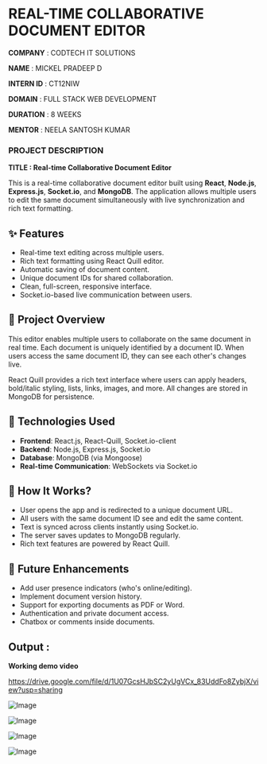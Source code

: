 # REAL-TIME COLLABORATIVE DOCUMENT EDITOR

**COMPANY** : CODTECH IT SOLUTIONS

**NAME** : MICKEL PRADEEP D

**INTERN ID** : CT12NIW

**DOMAIN** : FULL STACK WEB DEVELOPMENT

**DURATION** : 8 WEEKS

**MENTOR** : NEELA SANTOSH KUMAR

### PROJECT DESCRIPTION

**TITLE : Real-time Collaborative Document Editor**

This is a real-time collaborative document editor built using **React**, **Node.js**, **Express.js**, **Socket.io**, and **MongoDB**. The application allows multiple users to edit the same document simultaneously with live synchronization and rich text formatting.


## ✨ Features

- Real-time text editing across multiple users.
- Rich text formatting using React Quill editor.
- Automatic saving of document content.
- Unique document IDs for shared collaboration.
- Clean, full-screen, responsive interface.
- Socket.io-based live communication between users.


## 📖 Project Overview

This editor enables multiple users to collaborate on the same document in real time. Each document is uniquely identified by a document ID. When users access the same document ID, they can see each other's changes live.

React Quill provides a rich text interface where users can apply headers, bold/italic styling, lists, links, images, and more. All changes are stored in MongoDB for persistence.


## 🧰 Technologies Used

- **Frontend**: React.js, React-Quill, Socket.io-client  
- **Backend**: Node.js, Express.js, Socket.io  
- **Database**: MongoDB (via Mongoose)  
- **Real-time Communication**: WebSockets via Socket.io


## 🧠 How It Works?

- User opens the app and is redirected to a unique document URL.
- All users with the same document ID see and edit the same content.
- Text is synced across clients instantly using Socket.io.
- The server saves updates to MongoDB regularly.
- Rich text features are powered by React Quill.


## 🚀 Future Enhancements

- Add user presence indicators (who's online/editing).
- Implement document version history.
- Support for exporting documents as PDF or Word.
- Authentication and private document access.
- Chatbox or comments inside documents.


## **Output :**

**Working demo video**

https://drive.google.com/file/d/1U07GcsHJbSC2yUgVCx_83UddFo8ZybjX/view?usp=sharing

![Image](https://github.com/user-attachments/assets/617c56f7-4b20-4579-af93-8826145e810b)

![Image](https://github.com/user-attachments/assets/3db36768-ba13-4a44-bb4a-025374678059)

![Image](https://github.com/user-attachments/assets/4986f662-1a1c-4ef2-ab2b-59396da336d7)

![Image](https://github.com/user-attachments/assets/df56f6ab-d53f-4f77-ac6f-b0d0392fea33)
